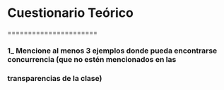 # Cuestionario Teórico

======================

### 1_ Mencione al menos 3 ejemplos donde pueda encontrarse concurrencia (que no estén mencionados en las 
### transparencias de la clase)
